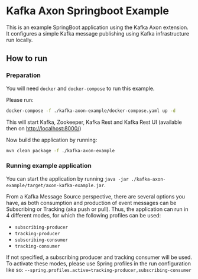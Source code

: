 # Kafka Axon Springboot Example

This is an example SpringBoot application using the Kafka Axon extension. 
It configures a simple Kafka message publishing using Kafka infrastructure run locally. 

## How to run

### Preparation

You will need `docker` and `docker-compose` to run this example.

Please run:

```bash 
docker-compose -f ./kafka-axon-example/docker-compose.yaml up -d
```

This will start Kafka, Zookeeper,
 Kafka Rest and Kafka Rest UI (available then on [http://localhost:8000/](http://localhost:8000/))

Now build the application by running:

```bash
mvn clean package -f ./kafka-axon-example 
``` 

### Running example application
 
You can start the application by running `java -jar ./kafka-axon-example/target/axon-kafka-example.jar`.

From a Kafka Message Source perspective, there are several options you have, as both consumption and production of 
event messages can be Subscribing or Tracking (aka push or pull).
Thus, the application can run in 4 different modes, for which the following profiles can be used:

  * `subscribing-producer`
  * `tracking-producer`
  * `subscribing-consumer`
  * `tracking-consumer`
 
If not specified, a subscribing producer and tracking consumer will be used.
To activate these modes, please use Spring profiles in the run configuration like so:
 `--spring.profiles.active=tracking-producer,subscribing-consumer`
